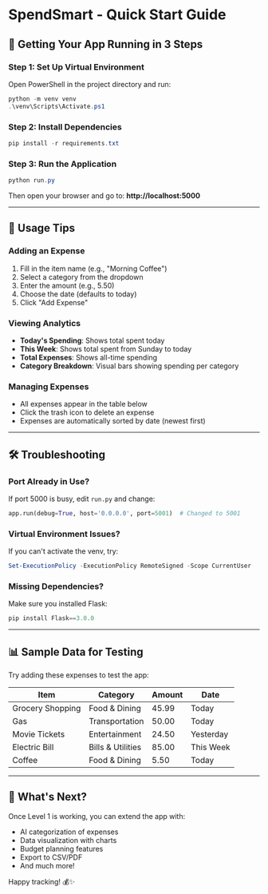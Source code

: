 # SpendSmart - Quick Start Guide

## 🚀 Getting Your App Running in 3 Steps

### Step 1: Set Up Virtual Environment
Open PowerShell in the project directory and run:
```powershell
python -m venv venv
.\venv\Scripts\Activate.ps1
```

### Step 2: Install Dependencies
```powershell
pip install -r requirements.txt
```

### Step 3: Run the Application
```powershell
python run.py
```

Then open your browser and go to: **http://localhost:5000**

---

## 📝 Usage Tips

### Adding an Expense
1. Fill in the item name (e.g., "Morning Coffee")
2. Select a category from the dropdown
3. Enter the amount (e.g., 5.50)
4. Choose the date (defaults to today)
5. Click "Add Expense"

### Viewing Analytics
- **Today's Spending**: Shows total spent today
- **This Week**: Shows total spent from Sunday to today
- **Total Expenses**: Shows all-time spending
- **Category Breakdown**: Visual bars showing spending per category

### Managing Expenses
- All expenses appear in the table below
- Click the trash icon to delete an expense
- Expenses are automatically sorted by date (newest first)

---

## 🛠️ Troubleshooting

### Port Already in Use?
If port 5000 is busy, edit `run.py` and change:
```python
app.run(debug=True, host='0.0.0.0', port=5001)  # Changed to 5001
```

### Virtual Environment Issues?
If you can't activate the venv, try:
```powershell
Set-ExecutionPolicy -ExecutionPolicy RemoteSigned -Scope CurrentUser
```

### Missing Dependencies?
Make sure you installed Flask:
```powershell
pip install Flask==3.0.0
```

---

## 📊 Sample Data for Testing

Try adding these expenses to test the app:

| Item | Category | Amount | Date |
|------|----------|--------|------|
| Grocery Shopping | Food & Dining | 45.99 | Today |
| Gas | Transportation | 50.00 | Today |
| Movie Tickets | Entertainment | 24.50 | Yesterday |
| Electric Bill | Bills & Utilities | 85.00 | This Week |
| Coffee | Food & Dining | 5.50 | Today |

---

## 🎯 What's Next?

Once Level 1 is working, you can extend the app with:
- AI categorization of expenses
- Data visualization with charts
- Budget planning features
- Export to CSV/PDF
- And much more!

Happy tracking! 💰✨
